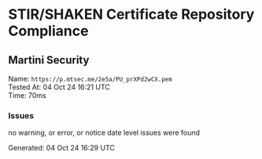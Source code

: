 # STIR/SHAKEN Certificate Repository Compliance

## Martini Security

Name: `https://p.mtsec.me/2e5a/PU_prXPd2wCX.pem`\
Tested At: 04 Oct 24 16:21 UTC\
Time: 70ms

### Issues

no warning, or error, or notice date level issues were found

Generated: 04 Oct 24 16:29 UTC